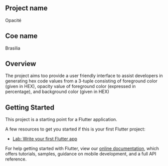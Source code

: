 ## Project name

Opacité

## Coe name

Brasilia

## Overview

The project aims too provide a user friendly interface to assist developers in generating hex code values from a 3-tuple consisting of foreground color (given in HEX), opacity value of foreground color (expressed in percentage), and background color (given in HEX)

## Getting Started

This project is a starting point for a Flutter application.

A few resources to get you started if this is your first Flutter project:

- [Lab: Write your first Flutter app](https://flutter.dev/docs/get-started/codelab)

For help getting started with Flutter, view our
[online documentation](https://flutter.dev/docs), which offers tutorials,
samples, guidance on mobile development, and a full API reference.
